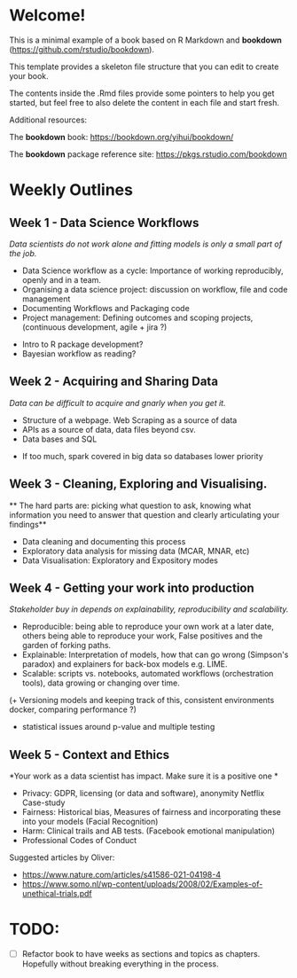 # Welcome! 

This is a minimal example of a book based on R Markdown and **bookdown** (https://github.com/rstudio/bookdown). 

This template provides a skeleton file structure that you can edit to create your book. 

The contents inside the .Rmd files provide some pointers to help you get started, but feel free to also delete the content in each file and start fresh.

Additional resources:

The **bookdown** book: https://bookdown.org/yihui/bookdown/

The **bookdown** package reference site: https://pkgs.rstudio.com/bookdown


# Weekly Outlines 

## Week 1 - Data Science Workflows

*Data scientists do not work alone and fitting models is only a small part of the job.*

- Data Science workflow as a cycle: Importance of working reproducibly, openly and in a team.
- Organising a data science project: discussion on workflow, file and code management
- Documenting Workflows and Packaging code
- Project management:  Defining outcomes and scoping projects, (continuous development, agile + jira ?)

* Intro to R package development?
* Bayesian workflow as reading?  


## Week 2 - Acquiring and Sharing Data

*Data can be difficult to acquire and gnarly when you get it.*

- Structure of a webpage. Web Scraping as a source of data
- APIs as a source of data, data files beyond csv.
- Data bases and SQL 

* If too much, spark covered in big data so databases lower priority 

## Week 3 - Cleaning, Exploring and Visualising.

** The hard parts are: picking what question to ask, knowing what information you need to answer that question and clearly articulating your findings** 

- Data cleaning and documenting this process
- Exploratory data analysis for missing data (MCAR, MNAR, etc)
- Data Visualisation: Exploratory and Expository modes  


## Week 4 - Getting your work into production

*Stakeholder buy in depends on explainability, reproducibility and scalability.*

- Reproducible: being able to reproduce your own work at a later date, others being able to reproduce your work, False positives and the garden of forking paths.
- Explainable: Interpretation of models, how that can go wrong (Simpson's paradox) and explainers for back-box models e.g. LIME. 
- Scalable: scripts vs. notebooks, automated workflows (orchestration tools), data growing or changing over time.

(+ Versioning models and keeping track of this, consistent environments docker, comparing performance ?)

* statistical issues around p-value and multiple testing 


## Week 5 - Context and Ethics
*Your work as a data scientist has impact. Make sure it is a positive one * 

- Privacy: GDPR, licensing (or data and software), anonymity Netflix Case-study
- Fairness: Historical bias, Measures of fairness and incorporating these into your models (Facial Recognition)
- Harm: Clinical trails and AB tests. (Facebook emotional manipulation)
- Professional Codes of Conduct 


Suggested articles by Oliver:
* https://www.nature.com/articles/s41586-021-04198-4 
* https://www.somo.nl/wp-content/uploads/2008/02/Examples-of-unethical-trials.pdf 


# TODO: 

- [ ] Refactor book to have weeks as sections and topics as chapters. Hopefully without breaking everything in the process.
